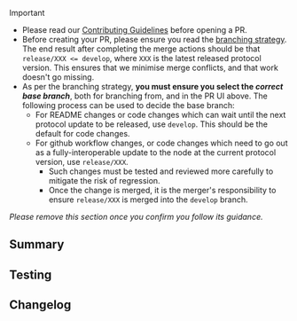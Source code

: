 > [!IMPORTANT]
>
> * Please read our [Contributing Guidelines](/CONTRIBUTING.md) before opening a PR.
> * Before creating your PR, please ensure you read the [branching strategy](/docs/branching-strategy.md). The end result after completing the merge actions should be that `release/XXX <= develop`, where `XXX` is the latest released protocol version. This ensures that we minimise merge conflicts, and that work doesn't go missing.
> * As per the branching strategy, **you must ensure you select the _correct base branch_**, both for branching from, and in the PR UI above. The following process can be used to decide the base branch:
>   * For README changes or code changes which can wait until the next protocol update to be released, use `develop`. This should be the default for code changes.
>   * For github workflow changes, or code changes which need to go out as a fully-interoperable update to the node at the current protocol version, use `release/XXX`.
>     * Such changes must be tested and reviewed more carefully to mitigate the risk of regression.
>     * Once the change is merged, it is the merger's responsibility to ensure `release/XXX` is merged into the `develop` branch.
> 
> _Please remove this section once you confirm you follow its guidance._

## Summary
<!--
> [!TIP]
> 
> Start with the context of your PR. Why are you making this change? What does it address? Link back to an issue if relevant.
> 
> Then summarise the changes that were made.
> * Bullet points are fine.
> * Feel free to add additional subheadings (using ###) with more information if required.
-->

## Testing
<!--
> [!TIP]
> 
> Explain what testing / verification is done, including manual testing or automated testing.
-->

## Changelog
<!--
> [!TIP]
>
> If the change in your PR is a new feature, or could affect or break any API integrators, then it likely will need an update to the CHANGELOG.md file.
>
> After making any required updates, write either of these two:
> * "The changelog has been updated to capture XX changes which affect XX"
> * "The changelog was not updated because this change has no user-facing impact"
-->